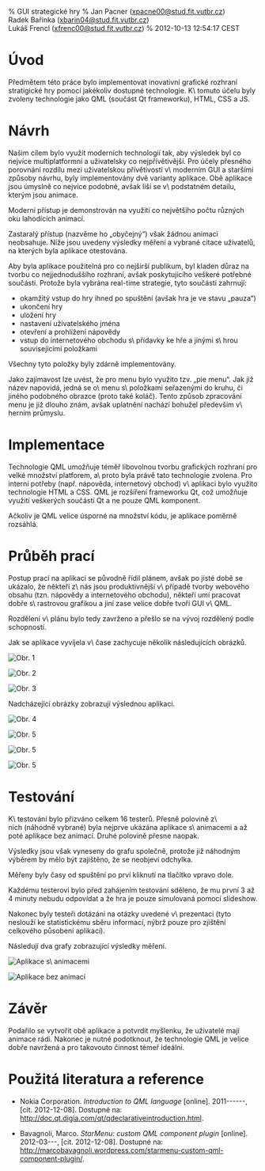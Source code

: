 % GUI strategické hry
% Jan Pacner (xpacne00@stud.fit.vutbr.cz)\
  Radek Bařinka (xbarin04@stud.fit.vutbr.cz)\
  Lukáš Frencl (xfrenc00@stud.fit.vutbr.cz)
% 2012-10-13 12:54:17 CEST

Úvod
====

Předmětem této práce bylo implementovat inovativní grafické rozhraní stratigické hry pomocí jakékoliv dostupné technologie. K\ tomuto účelu byly zvoleny technologie jako QML (součást Qt frameworku), HTML, CSS a JS.

Návrh
=====

Našim cílem bylo využít moderních technologií tak, aby výsledek byl co nejvíce multiplatformní a uživatelsky co nejpřívětivější. Pro účely přesného porovnání rozdílu mezi uživatelskou přívětivostí v\ moderním GUI a staršími způsoby návrhu, byly implementovány dvě varianty aplikace. Obě aplikace jsou úmyslně co nejvíce podobné, avšak liší se v\ podstatném detailu, kterým jsou animace.

Moderní přístup je demonstrován na využití co největšího počtu různých oku lahodících animací.

Zastaralý přístup (nazvěme ho „obyčejný“) však žádnou animaci neobsahuje. Níže jsou uvedeny výsledky měření a vybrané citace uživatelů, na kterých byla aplikace otestována.

Aby byla aplikace použitelná pro co nejširší publikum, byl kladen důraz na tvorbu co nejjednoduššího rozhraní, avšak poskytujícího veškeré potřebné součásti. Protože byla vybrána real-time strategie, tyto součásti zahrnují:

*   okamžitý vstup do hry ihned po spuštění (avšak hra je ve stavu „pauza“)
*   ukončení hry
*   uložení hry
*   nastavení uživatelského jména
*   otevření a prohlížení nápovědy
*   vstup do internetového obchodu s\ přídavky ke hře a jinými s\ hrou souvisejícími položkami

Všechny tyto položky byly zdárně implementovány.

Jako zajímavost lze uvést, že pro menu bylo využito tzv. „pie menu“. Jak již název napovídá, jedná se o\ menu s\ položkami seřazenými do kruhu, či jiného podobného obrazce (proto také koláč). Tento způsob zpracování menu je již dlouho znám, avšak uplatnění nachází bohužel především v\ herním průmyslu.

Implementace
============

Technologie QML umožňuje téměř libovolnou tvorbu grafických rozhraní pro velké množství platforem, a\ proto byla právě tato technologie zvolena. Pro interní potřeby (např. nápověda, internetový obchod) v\ aplikaci bylo využito technologie HTML a CSS. QML je rozšíření frameworku Qt, což umožňuje využití veškerých součástí Qt a ne pouze QML komponent.

Ačkoliv je QML velice úsporné na množství kódu, je aplikace poměrně rozsáhlá.

Průběh prací
============

Postup prací na aplikaci se původně řídil plánem, avšak po jisté době se ukázalo, že někteří z\ nás jsou produktivnější v\ případě tvorby webového obsahu (tzn. nápovědy a internetového obchodu), někteří umí pracovat dobře s\ rastrovou grafikou a jiní zase velice dobře tvoří GUI v\ QML.

Rozdělení v\ plánu bylo tedy zavrženo a přešlo se na vývoj rozdělený podle schopností.

Jak se aplikace vyvíjela v\ čase zachycuje několik následujících obrázků.

![Obr. 1](../test01.jpg)

![Obr. 2](../test02.jpg)

![Obr. 3](../test03.jpg)

Nadcházející obrázky zobrazují výslednou aplikaci.

![Obr. 4](../final00.jpg)

![Obr. 5](../final07.jpg)

![Obr. 5](../final06.jpg)

![Obr. 5](../final05.jpg)

Testování
=========

K\ testování bylo přizváno celkem 16 testerů. Přesně polovině z\ nich (náhodně vybrané) byla nejprve ukázána aplikace s\ animacemi a až poté aplikace bez animací. Druhé polovině přesne naopak.

Výsledky jsou však vyneseny do grafu společně, protože již náhodným výběrem by mělo být zajištěno, že se neobjeví odchylka.

Měřeny byly časy od spuštění po prví kliknutí na tlačítko vpravo dole.

Každému testerovi bylo před zahájením testování sděleno, že mu první 3 až 4 minuty nebudu odpovídat a že hra je pouze simulovaná pomocí slideshow.

Nakonec byly testeři dotázáni na otázky uvedené v\ prezentaci (tyto neslouží ke statistickému sběru informací, nýbrž pouze pro zjištění celkového působení aplikací).

Následují dva grafy zobrazující výsledky měření.

![Aplikace s\ animacemi](with_anim.png)

![Aplikace bez animací](without_anim.png)

Závěr
=====

Podařilo se vytvořit obě aplikace a potvrdit myšlenku, že uživatelé mají animace rádi. Nakonec je nutné podotknout, že technologie QML je velice dobře navržená a pro takovouto činnost témeř ideální.

Použitá literatura a reference
==============================

*   Nokia Corporation. *Introduction to QML language* [online]. 2011------, [cit. 2012-12-08]. Dostupné na: <http://doc.qt.digia.com/qt/qdeclarativeintroduction.html>.

*   Bavagnoli, Marco. *StarMenu: custom QML component plugin* [online]. 2012-03---, [cit. 2012-12-08]. Dostupné na: <http://marcobavagnoli.wordpress.com/starmenu-custom-qml-component-plugin/>.






<!--
do prezentace na posledni slajd: 2MB???
              neni nic videt, protoze cilem bylo nezabirat uzivateli hraci plochu

hru simuluje me slideshow

pie menu
qml
    pod 1000 radku!
NEzavislost na rozliseni (+ pridat do prezentace + ukazat v realu)
testovani (s X bez animaci) + grafy
    pravidlo: prvni dojem se pocita, posledni zustava => okamzite fullscreen s barvickami
    jake otazky (uvod pro testera; mereni; 3 otazky)
    kolik lidi
    1 specialni vtipnou odpoved (ihned po spusteni: "A co mam tedka delat?")
-->
